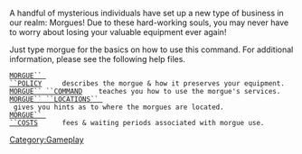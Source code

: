 A handful of mysterious individuals have set up a new type of business
in our realm: Morgues! Due to these hard-working souls, you may never
have to worry about losing your valuable equipment ever again!

Just type morgue for the basics on how to use this command. For
additional information, please see the following help files.

[`MORGUE`` ``POLICY`](Morgue_Policy.md "wikilink")`     describes the morgue & how it preserves your equipment.`  
[`MORGUE`` ``COMMAND`](Morgue_Command.md "wikilink")`    teaches you how to use the morgue's services.`  
[`MORGUE`` ``LOCATIONS`` `](Morgue_Locations.md "wikilink")` gives you hints as to where the morgues are located.`  
[`MORGUE`` ``COSTS`](Morgue_Costs.md "wikilink")`      fees & waiting periods associated with morgue use.`

[Category:Gameplay](Category:Gameplay "wikilink")

